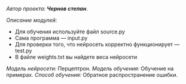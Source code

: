 *Автор проекта:* ***Чернов степан***.

*Описание модулей:*
- Для обучения используйте файл source.py
- Сама программа — input.py
- Для проверки того, что нейросеть корректно функционирует — test.py
- В файле weights.txt вы найдете веса нейросети

*Модель нейросети:* Перцептрон.
*Модель обучения:* Обучение на примерах.
*Способ обучения:* Обратное распространение ошибки.
